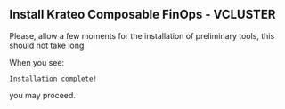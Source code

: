 ## Install Krateo Composable FinOps - VCLUSTER
Please, allow a few moments for the installation of preliminary tools, this should not take long.

When you see:
```plain
Installation complete!
```
you may proceed.
